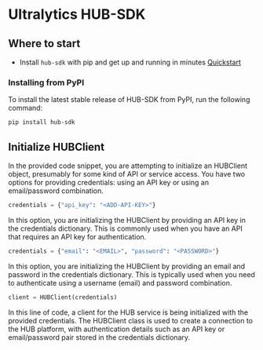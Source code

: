# Ultralytics HUB-SDK

## Where to start

- Install `hub-sdk` with pip and get up and running in minutes [Quickstart](quickstart.md)

### Installing from PyPI

To install the latest stable release of HUB-SDK from PyPI, run the following command:

```sh
pip install hub-sdk
```

## Initialize HUBClient
In the provided code snippet, you are attempting to initialize an HUBClient object, presumably for some kind of API or service access. You have two options for providing credentials: using an API key or using an email/password combination.

```python
credentials = {"api_key": "<ADD-API-KEY>"}
```

In this option, you are initializing the HUBClient by providing an API key in the credentials dictionary. This is commonly used when you have an API that requires an API key for authentication.

```python
credentials = {"email": "<EMAIL>", "password": "<PASSWORD>"}
```
In this option, you are initializing the HUBClient by providing an email and password in the credentials dictionary. This is typically used when you need to authenticate using a username (email) and password combination.


```python
client = HUBClient(credentials)
```

In this line of code, a client for the HUB service is being initialized with the provided credentials. The HUBClient class is used to create a connection to the HUB platform, with authentication details such as an API key or email/password pair stored in the credentials dictionary.
